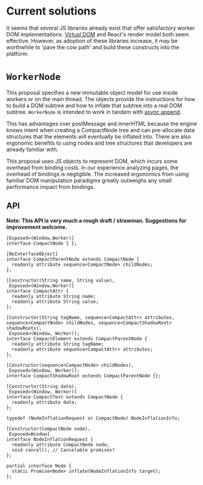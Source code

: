 # Current solutions
It seems that several JS libraries already exist that offer satisfactory worker DOM implementations. [Virtual DOM](https://github.com/Matt-Esch/virtual-dom) and React's render model both seem effective. However, as adoption of these libraries increase, it may be worthwhile to 'pave the cow path' and build these constructs into the platform.

# `WorkerNode`
This proposal specifies a new immutable object model for use inside workers or on the main thread. The objects provide the instructions for how to build a DOM subtree and how to inflate that subtree into a real DOM subtree. `WorkerNode` is intended to work in tandem with [async append](https://github.com/drufball/async-append).

This has advantages over postMessage and innerHTML because the engine knows intent when creating a CompactNode tree and can pre-allocate data structures that the elements will eventually be inflated into. There are also ergonomic benefits to using nodes and tree structures that developers are already familiar with.

This proposal uses JS objects to represent DOM, which incurs some overhead from binding costs. In our experience analyzing pages, the overhead of bindings is negligible. The increased ergonomics from using familiar DOM manipulation paradigms greatly outweighs any small performance impact from bindings.

## API
__Note: This API is very much a rough draft / strawman. Suggestions for improvement welcome.__

```idl
[Exposed=(Window,Worker)]
interface CompactNode { };

[NoInterfaceObject]
interface CompactParentNode extends CompactNode {
  readonly attribute sequence<CompactNode> childNodes;
};

[Constructor(String name, String value),
 Exposed=(Window,Worker)]
interface CompactAttr {
  readonly attribute String name;
  readonly attribute String value;
};

[Constructor(String tagName, sequence<CompactAttr> attributes, sequence<CompactNode> childNodes, sequence<CompactShadowRoot> shadowRoots),
 Exposed=(Window, Worker)];
interface CompactElement extends CompactParentNode {
  readonly attribute String tagName;
  readonly attribute sequence<CompactAttr> attributes;
};

[Constructor(sequence<CompactNode> childNodes),
 Exposed=(Window, Worker)];
interface CompactShadowRoot extends CompactParentNode {};

[Constructor(String data),
 Exposed=(Window, Worker)]
interface CompactText extends CompactNode {
  readonly attribute data;
};

typedef (NodeInflationRequest or CompactNode) NodeInflationInfo;

[Constructor(CompactNode node),
 Exposed=Window]
interface NodeInflationRequest {
  readonly attribute CompactNode node;
  void cancel(); // Cancelable promises?
};

partial interface Node {
  static Promise<Node> inflate(NodeInflationInfo target);
};
```
